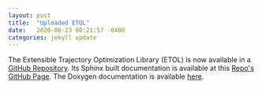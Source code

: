 ```yaml
---
layout: post
title:  "Uploaded ETOL"
date:   2020-06-23 00:21:57 -0400
categories: jekyll update
---
```


The Extensible Trajectory Optimization Library (ETOL) is now available in a [GitHub Repository](https://github.com/olasanni1/ETOL). Its Sphinx built documentation is available at this [Repo's GitHub Page](https://olasanni1.github.io/ETOL/). The Doxygen documentation is available [here](https://olasanni1.github.io/ETOL/doxygen/html/index.html).
